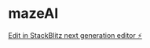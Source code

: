 # mazeAI

[Edit in StackBlitz next generation editor ⚡️](https://stackblitz.com/~/github.com/Maikagit/mazeAI)